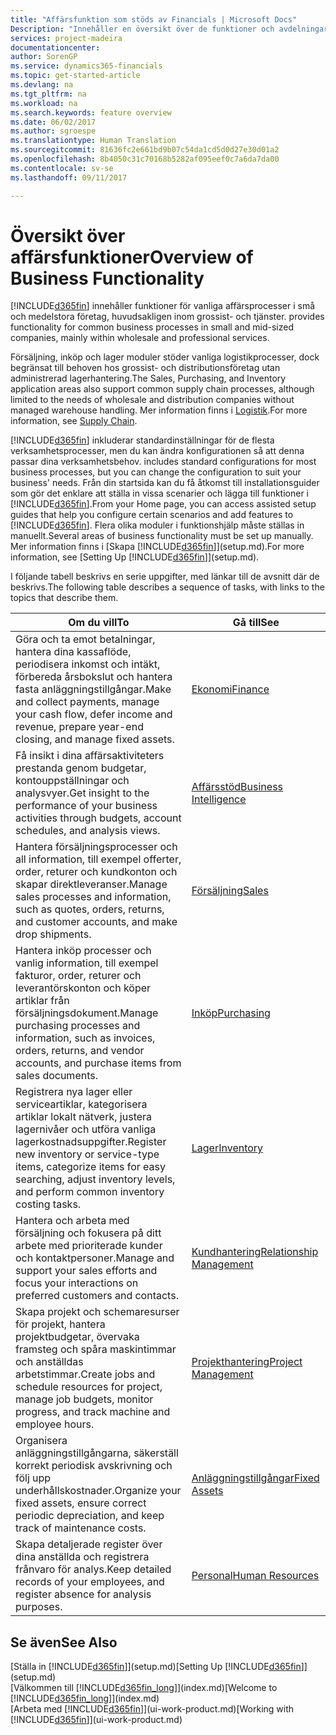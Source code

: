 ```yaml
---
title: "Affärsfunktion som stöds av Financials | Microsoft Docs"
Description: "Innehåller en översikt över de funktioner och avdelningar som stöds av moduler, till exempel ekonomi, lager och projekthantering"
services: project-madeira
documentationcenter: 
author: SorenGP
ms.service: dynamics365-financials
ms.topic: get-started-article
ms.devlang: na
ms.tgt_pltfrm: na
ms.workload: na
ms.search.keywords: feature overview
ms.date: 06/02/2017
ms.author: sgroespe
ms.translationtype: Human Translation
ms.sourcegitcommit: 81636fc2e661bd9b07c54da1cd5d0d27e30d01a2
ms.openlocfilehash: 8b4050c31c70168b5282af095eef0c7a6da7da00
ms.contentlocale: sv-se
ms.lasthandoff: 09/11/2017

---
```

# <a name="overview-of-business-functionality"></a><span data-ttu-id="bb84e-103">Översikt över affärsfunktioner</span><span class="sxs-lookup"><span data-stu-id="bb84e-103">Overview of Business Functionality</span></span>
[!INCLUDE[d365fin](includes/d365fin_md.md)]<span data-ttu-id="bb84e-104"> innehåller funktioner för vanliga affärsprocesser i små och medelstora företag, huvudsakligen inom grossist- och tjänster.</span><span class="sxs-lookup"><span data-stu-id="bb84e-104"> provides functionality for common business processes in small and mid-sized companies, mainly within wholesale and professional services.</span></span>

<span data-ttu-id="bb84e-105">Försäljning, inköp och lager moduler stöder vanliga logistikprocesser, dock begränsat till behoven hos grossist- och distributionsföretag utan administrerad lagerhantering.</span><span class="sxs-lookup"><span data-stu-id="bb84e-105">The Sales, Purchasing, and Inventory application areas also support common supply chain processes, although limited to the needs of wholesale and distribution companies without managed warehouse handling.</span></span> <span data-ttu-id="bb84e-106">Mer information finns i [Logistik](madeira-supply-chain.md).</span><span class="sxs-lookup"><span data-stu-id="bb84e-106">For more information, see [Supply Chain](madeira-supply-chain.md).</span></span>

[!INCLUDE[d365fin](includes/d365fin_md.md)]<span data-ttu-id="bb84e-107"> inkluderar standardinställningar för de flesta verksamhetsprocesser, men du kan ändra konfigurationen så att denna passar dina verksamhetsbehov.</span><span class="sxs-lookup"><span data-stu-id="bb84e-107"> includes standard configurations for most business processes, but you can change the configuration to suit your business' needs.</span></span> <span data-ttu-id="bb84e-108">Från din startsida kan du få åtkomst till installationsguider som gör det enklare att ställa in vissa scenarier och lägga till funktioner i [!INCLUDE[d365fin](includes/d365fin_md.md)].</span><span class="sxs-lookup"><span data-stu-id="bb84e-108">From your Home page, you can access assisted setup guides that help you configure certain scenarios and add features to [!INCLUDE[d365fin](includes/d365fin_md.md)].</span></span> <span data-ttu-id="bb84e-109">Flera olika moduler i funktionshjälp måste ställas in manuellt.</span><span class="sxs-lookup"><span data-stu-id="bb84e-109">Several areas of business functionality must be set up manually.</span></span> <span data-ttu-id="bb84e-110">Mer information finns i [Skapa [!INCLUDE[d365fin](includes/d365fin_md.md)]](setup.md).</span><span class="sxs-lookup"><span data-stu-id="bb84e-110">For more information, see [Setting Up [!INCLUDE[d365fin](includes/d365fin_md.md)]](setup.md).</span></span>

<span data-ttu-id="bb84e-111">I följande tabell beskrivs en serie uppgifter, med länkar till de avsnitt där de beskrivs.</span><span class="sxs-lookup"><span data-stu-id="bb84e-111">The following table describes a sequence of tasks, with links to the topics that describe them.</span></span>

| <span data-ttu-id="bb84e-112">Om du vill</span><span class="sxs-lookup"><span data-stu-id="bb84e-112">To</span></span> | <span data-ttu-id="bb84e-113">Gå till</span><span class="sxs-lookup"><span data-stu-id="bb84e-113">See</span></span> |
| --- | --- |
| <span data-ttu-id="bb84e-114">Göra och ta emot betalningar, hantera dina kassaflöde, periodisera inkomst och intäkt, förbereda årsbokslut och hantera fasta anläggningstillgångar.</span><span class="sxs-lookup"><span data-stu-id="bb84e-114">Make and collect payments, manage your cash flow, defer income and revenue, prepare year-end closing, and manage fixed assets.</span></span> |[<span data-ttu-id="bb84e-115">Ekonomi</span><span class="sxs-lookup"><span data-stu-id="bb84e-115">Finance</span></span>](finance.md) |
|<span data-ttu-id="bb84e-116">Få insikt i dina affärsaktiviteters prestanda genom budgetar, kontouppställningar och analysvyer.</span><span class="sxs-lookup"><span data-stu-id="bb84e-116">Get insight to the performance of your business activities through budgets, account schedules, and analysis views.</span></span>|[<span data-ttu-id="bb84e-117">Affärsstöd</span><span class="sxs-lookup"><span data-stu-id="bb84e-117">Business Intelligence</span></span>](bi.md)|
| <span data-ttu-id="bb84e-118">Hantera försäljningsprocesser och all information, till exempel offerter, order, returer och kundkonton och skapar direktleveranser.</span><span class="sxs-lookup"><span data-stu-id="bb84e-118">Manage sales processes and information, such as quotes, orders, returns, and customer accounts, and make drop shipments.</span></span> |[<span data-ttu-id="bb84e-119">Försäljning</span><span class="sxs-lookup"><span data-stu-id="bb84e-119">Sales</span></span>](sales-manage-sales.md) |
| <span data-ttu-id="bb84e-120">Hantera inköp processer och vanlig information, till exempel fakturor, order, returer och leverantörskonton och köper artiklar från försäljningsdokument.</span><span class="sxs-lookup"><span data-stu-id="bb84e-120">Manage purchasing processes and information, such as invoices, orders, returns, and vendor accounts, and purchase items from sales documents.</span></span> |[<span data-ttu-id="bb84e-121">Inköp</span><span class="sxs-lookup"><span data-stu-id="bb84e-121">Purchasing</span></span>](purchasing-manage-purchasing.md) |
| <span data-ttu-id="bb84e-122">Registrera nya lager eller serviceartiklar, kategorisera artiklar lokalt nätverk, justera lagernivåer och utföra vanliga lagerkostnadsuppgifter.</span><span class="sxs-lookup"><span data-stu-id="bb84e-122">Register new inventory or service-type items, categorize items for easy searching, adjust inventory levels, and perform common inventory costing tasks.</span></span> |[<span data-ttu-id="bb84e-123">Lager</span><span class="sxs-lookup"><span data-stu-id="bb84e-123">Inventory</span></span>](inventory-manage-inventory.md) |
| <span data-ttu-id="bb84e-124">Hantera och arbeta med försäljning och fokusera på ditt arbete med prioriterade kunder och kontaktpersoner.</span><span class="sxs-lookup"><span data-stu-id="bb84e-124">Manage and support your sales efforts and focus your interactions on preferred customers and contacts.</span></span> |[<span data-ttu-id="bb84e-125">Kundhantering</span><span class="sxs-lookup"><span data-stu-id="bb84e-125">Relationship Management</span></span>](marketing-relationship-management.md) |
| <span data-ttu-id="bb84e-126">Skapa projekt och schemaresurser för projekt, hantera projektbudgetar, övervaka framsteg och spåra maskintimmar och anställdas arbetstimmar.</span><span class="sxs-lookup"><span data-stu-id="bb84e-126">Create jobs and schedule resources for project, manage job budgets, monitor progress, and track machine and employee hours.</span></span> |[<span data-ttu-id="bb84e-127">Projekthantering</span><span class="sxs-lookup"><span data-stu-id="bb84e-127">Project Management</span></span>](projects-manage-projects.md) |
| <span data-ttu-id="bb84e-128">Organisera anläggningstillgångarna, säkerställ korrekt periodisk avskrivning och följ upp underhållskostnader.</span><span class="sxs-lookup"><span data-stu-id="bb84e-128">Organize your fixed assets, ensure correct periodic depreciation, and keep track of maintenance costs.</span></span> |[<span data-ttu-id="bb84e-129">Anläggningstillgångar</span><span class="sxs-lookup"><span data-stu-id="bb84e-129">Fixed Assets</span></span>](fa-manage.md) |
| <span data-ttu-id="bb84e-130">Skapa detaljerade register över dina anställda och registrera frånvaro för analys.</span><span class="sxs-lookup"><span data-stu-id="bb84e-130">Keep detailed records of your employees, and register absence for analysis purposes.</span></span> |[<span data-ttu-id="bb84e-131">Personal</span><span class="sxs-lookup"><span data-stu-id="bb84e-131">Human Resources</span></span>](hr-manage-human-resources.md) |

## <a name="see-also"></a><span data-ttu-id="bb84e-132">Se även</span><span class="sxs-lookup"><span data-stu-id="bb84e-132">See Also</span></span>
<span data-ttu-id="bb84e-133">[Ställa in [!INCLUDE[d365fin](includes/d365fin_md.md)]](setup.md)</span><span class="sxs-lookup"><span data-stu-id="bb84e-133">[Setting Up [!INCLUDE[d365fin](includes/d365fin_md.md)]](setup.md)</span></span>  
<span data-ttu-id="bb84e-134">[Välkommen till [!INCLUDE[d365fin_long](includes/d365fin_long_md.md)]](index.md)</span><span class="sxs-lookup"><span data-stu-id="bb84e-134">[Welcome to [!INCLUDE[d365fin_long](includes/d365fin_long_md.md)]](index.md)</span></span>  
<span data-ttu-id="bb84e-135">[Arbeta med [!INCLUDE[d365fin](includes/d365fin_md.md)]](ui-work-product.md)</span><span class="sxs-lookup"><span data-stu-id="bb84e-135">[Working with [!INCLUDE[d365fin](includes/d365fin_md.md)]](ui-work-product.md)</span></span>  

